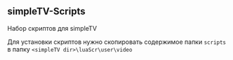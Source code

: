 ## simpleTV-Scripts ##

Набор скриптов для simpleTV

Для установки скриптов нужно скопировать содержимое папки `scripts` в папку `<simpleTV dir>\luaScr\user\video`
